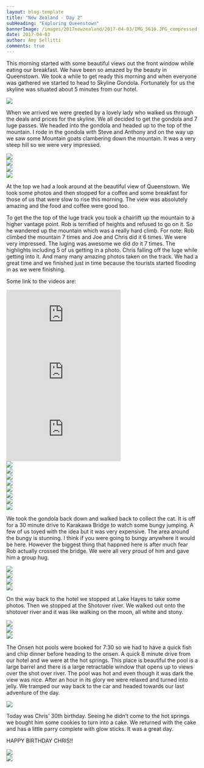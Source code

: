 ```yaml
---
layout: blog-template
title: "New Zealand - Day 2"
subHeading: "Exploring Queenstown"
bannerImage: /images/2017newzealand/2017-04-03/IMG_5610.JPG_compressed.JPEG
date: 2017-04-03
author: Amy Sellitti
comments: true
---
```

This morning started with some beautiful views out the front window while eating our breakfast. We have been so amazed by the beauty in Queenstown. We took a while to get ready this morning and when everyone was gathered we started to head to Skyline Gondola. Fortunately for us the skyline was situated about 5 minutes from our hotel. 

<div class="center-image"><img src="/images/2017newzealand/2017-04-03/IMG_5589.JPG_compressed.JPEG" /></div>


When we arrived we were greeted by a lovely lady who walked us through the deals and prices for the skyline. We all decided to get the gondola and 7 luge passes. We headed into the gondola and headed up to the top of the mountain.  I rode in the gondola with Steve and Anthony and on the way up we saw some Mountain goats clambering down the mountain. It was a very steep hill so we were very impressed.  

<div class="center-image"><img src="/images/2017newzealand/2017-04-03/IMG_5591.JPG_compressed.JPEG" /></div>
<div class="center-image"><img src="/images/2017newzealand/2017-04-03/IMG_5596.JPG_compressed.JPEG" /></div>
<div class="center-image"><img src="/images/2017newzealand/2017-04-03/IMG_5598.JPG_compressed.JPEG" /></div>
<div class="center-image"><img src="/images/2017newzealand/2017-04-03/DSC_7713.JPG_compressed.JPEG" /></div>

At the top we had a look around at the beautiful view of Queenstown. We took some photos and then stopped for a coffee and some breakfast for those of us that were slow to rise this morning. The view was absolutely amazing and the food and coffee were good too. 

To get the the top of the luge track you took a chairlift up the mountain to a higher vantage point. Rob is terrified of heights and refused to go on it. So he wandered up the mountain which was a really hard climb. For note: Rob climbed the mountain 7 times and Joe and Chris did it 6 times. We were very impressed.  The luging was awesome we did do it 7 times. The highlights including 5 of us getting in a photo. Chris falling off the luge while getting into it.  And many many amazing photos taken on the track.  We had a great time and we finished just in time because the tourists started flooding in as we were finishing.

Some link to the videos are:
<div class="center-video"><iframe src="https://www.youtube.com/embed/uS4tQx-cEV4" frameborder="0" allowfullscreen></iframe></div>
<div class="center-video"><iframe src="https://www.youtube.com/embed/Cis9sW_f00s" frameborder="0" allowfullscreen></iframe></div>
<div class="center-video"><iframe src="https://www.youtube.com/embed/Gc4WzS0OEYA" frameborder="0" allowfullscreen></iframe></div>
<div class="center-image"><img src="/images/2017newzealand/2017-04-03/20170403_105125.jpg_compressed.JPEG" /></div>
<div class="center-image"><img src="/images/2017newzealand/2017-04-03/IMG_5602.JPG_compressed.JPEG" /></div>
<div class="center-image"><img src="/images/2017newzealand/2017-04-03/IMG_5604.JPG_compressed.JPEG" /></div>
<div class="center-image"><img src="/images/2017newzealand/2017-04-03/IMG_5608.JPG_compressed.JPEG" /></div>
<div class="center-image"><img src="/images/2017newzealand/2017-04-03/IMG_5604.JPG_compressed.JPEG" /></div>
<div class="center-image"><img src="/images/2017newzealand/2017-04-03/IMG_5602.JPG_compressed.JPEG" /></div>
<div class="center-image"><img src="/images/2017newzealand/2017-04-03/IMG_5610.JPG_compressed.JPEG" /></div>
<div class="center-image"><img src="/images/2017newzealand/2017-04-03/IMG_5613.JPG_compressed.JPEG" /></div>

We took the gondola back down and walked back to collect the cat. It is off for a 30 minute drive to Karakawa Bridge to watch some bungy jumping. A few of us toyed with the idea but it was very expensive. The area around the bungy is stunning. I think if you were going to bungy anywhere it would be here. However the biggest thing that happned here is after much fear Rob actually crossed the bridge. We were all very proud of him and gave him a group hug. 

<div class="center-image"><img src="/images/2017newzealand/2017-04-03/DSC07842.JPG_compressed.JPEG" /></div>
<div class="center-image"><img src="/images/2017newzealand/2017-04-03/IMG_5617.JPG_compressed.JPEG" /></div>
<div class="center-image"><img src="/images/2017newzealand/2017-04-03/IMG_5632.JPG_compressed.JPEG" /></div>
<div class="center-image"><img src="/images/2017newzealand/2017-04-03/IMG_5659.JPG_compressed.JPEG" /></div>

On the way back to the hotel we stopped at Lake Hayes to take some photos. Then we stopped at the Shotover river. We walked out onto the shotover river and it was like walking on the moon, all white and stony. 

<div class="center-image"><img src="/images/2017newzealand/2017-04-03/IMG_5681.JPG_compressed.JPEG" /></div>
<div class="center-image"><img src="/images/2017newzealand/2017-04-03/IMG_5687.JPG_compressed.JPEG" /></div>
<div class="center-image"><img src="/images/2017newzealand/2017-04-03/IMG_5697.JPG_compressed.JPEG" /></div>

The Onsen hot pools were booked for 7:30 so we had to have a quick fish and chip dinner before heading to the onsen. A quick 8 minute drive from our hotel and we were at the hot springs. This place is beautiful the pool is a large barrel and there is a large retractable window that opens up to views over the shot over river. The pool was hot and even though it was dark the view was nice. After an hour in its glory we were relaxed and turned into jelly. We tramped our way back to the car and headed towards our last adventure of the day.

<div class="center-image"><img src="/images/2017newzealand/2017-04-03/11.1491250715.hot-pool.jpg_compressed.JPEG" /></div>


Today was Chris’ 30th birthday. Seeing he didn’t come to the hot springs we bought him some cookies to turn into a cake. We returned with the cake and has a little parry complete with glow sticks. It was a great day.

HAPPY BIRTHDAY CHRIS!!

<div class="center-image"><img src="/images/2017newzealand/2017-04-03/IMG_5712.JPG_compressed.JPEG" /></div>
<div class="center-image"><img src="/images/2017newzealand/2017-04-03/IMG_5714.JPG_compressed.JPEG" /></div>